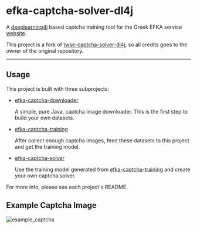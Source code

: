 # efka-captcha-solver-dl4j
A [deeplearning4j](https://deeplearning4j.org/) based captcha training tool for the Greek EFKA service [website](https://www.efka.gov.gr).

This project is a fork of [twse-captcha-solver-dl4j](https://github.com/coldnew/twse-captcha-solver-dl4j), so all credits goes to the owner of the original repository.

-----

## Usage

This project is built with three subprojects:

- [efka-captcha-downloader](https://github.com/g-eleutheriou/efka-captcha-solver-dl4j/blob/master/efka-captcha-downloader/README.md)

  A simple, pure Java, captcha image downloader. This is the first step to build your own datasets.

- [efka-captcha-training](https://github.com/g-eleutheriou/efka-captcha-solver-dl4j/blob/master/efka-captcha-training/README.md)

  After collect enough captcha images, feed these datasets to this project and get the training model.

- [efka-captcha-solver](https://github.com/g-eleutheriou/efka-captcha-solver-dl4j/blob/master/efka-captcha-solver/README.md)

  Use the training model generated from [efka-captcha-training](https://github.com/g-eleutheriou/efka-captcha-solver-dl4j/blob/master/efka-captcha-training/README.md) and create your own captcha solver.

For more info, please see each project's README.

## Example Captcha Image

![example_captcha](https://raw.githubusercontent.com/g-eleutheriou/efka-captcha-solver-dl4j/blob/master/efka-captcha-solver/captcha.jpg)
